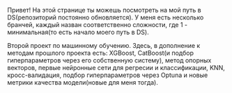 Привет! На этой странице ты можешь посмотреть на мой путь в DS(репозиторий постоянно обновляется). У меня есть несколько бранчей, каждый назван соответственно сложности, где 1 - минимальная(то есть начало моего путь в DS).

Второй проект по машинному обучению. Здесь, в дополнение к методам прошлого проекта есть: XGBoost, CatBoost(и подбор гиперпараметров через его собственную систему), метод опорных векторов, первые нейронные сети для регресии и классификации, KNN, кросс-валидация, подбор гиперпараметров через Optuna и новые метрики качества модели(новые для меня тогда).  
